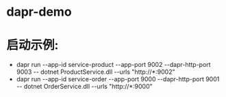 # dapr-demo
# 启动示例:
* dapr run --app-id service-product --app-port 9002 --dapr-http-port 9003 -- dotnet ProductService.dll --urls "http://*:9002"
* dapr run --app-id service-order --app-port 9000 --dapr-http-port 9001 -- dotnet OrderService.dll --urls "http://*:9000"
